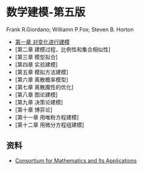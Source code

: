 # 数学建模-第五版

Frank R.Giordano; Williamn P.Fox; Steven B. Horton

- [第一章 对变化进行建模](chapter1.md)
- [第二章 建模过程，比例性和集合相似性]
- [第三章 模型拟合]
- [第四章 实验建模]
- [第五章 模拟方法建模]
- [第六章 离散概率模型]
- [第七章 离散魔性的优化]
- [第八章 图论建模]
- [第九章 决策论建模]
- [第十章 博弈论]
- [第十一章 用唯粉方程建模]
- [第十二章 用微分方程组建模]



## 资料

- [Consortium for Mathematics and Its Applications](https://www.comap.com/)

